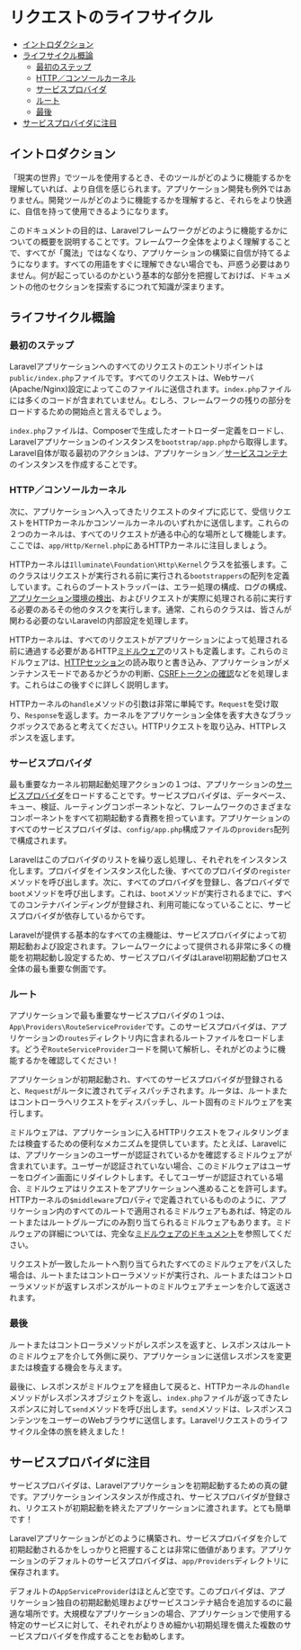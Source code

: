 # リクエストのライフサイクル

- [イントロダクション](#introduction)
- [ライフサイクル概論](#lifecycle-overview)
    - [最初のステップ](#first-steps)
    - [HTTP／コンソールカーネル](#http-console-kernels)
    - [サービスプロバイダ](#service-providers)
    - [ルート](#routing)
    - [最後](#finishing-up)
- [サービスプロバイダに注目](#focus-on-service-providers)

<a name="introduction"></a>
## イントロダクション

「現実の世界」でツールを使用するとき、そのツールがどのように機能するかを理解していれば、より自信を感じられます。アプリケーション開発も例外ではありません。開発ツールがどのように機能するかを理解すると、それらをより快適に、自信を持って使用できるようになります。

このドキュメントの目的は、Laravelフレームワークがどのように機能するかについての概要を説明することです。フレームワーク全体をよりよく理解することで、すべてが「魔法」ではなくなり、アプリケーションの構築に自信が持てるようになります。すべての用語をすぐに理解できない場合でも、戸惑う必要はありません。何が起こっているのかという基本的な部分を把握しておけば、ドキュメントの他のセクションを探索するにつれて知識が深まります。

<a name="lifecycle-overview"></a>
## ライフサイクル概論

<a name="first-steps"></a>
### 最初のステップ

Laravelアプリケーションへのすべてのリクエストのエントリポイントは`public/index.php`ファイルです。すべてのリクエストは、Webサーバ(Apache/Nginx)設定によってこのファイルに送信されます。`index.php`ファイルには多くのコードが含まれていません。むしろ、フレームワークの残りの部分をロードするための開始点と言えるでしょう。

`index.php`ファイルは、Composerで生成したオートローダー定義をロードし、Laravelアプリケーションのインスタンスを`bootstrap/app.php`から取得します。Laravel自体が取る最初のアクションは、アプリケーション／[サービスコンテナ](/docs/{{version}}/container)のインスタンスを作成することです。

<a name="http-console-kernels"></a>
### HTTP／コンソールカーネル

次に、アプリケーションへ入ってきたリクエストのタイプに応じて、受信リクエストをHTTPカーネルかコンソールカーネルのいずれかに送信します。これらの２つのカーネルは、すべてのリクエストが通る中心的な場所として機能します。ここでは、`app/Http/Kernel.php`にあるHTTPカーネルに注目しましょう。

HTTPカーネルは`Illuminate\Foundation\Http\Kernel`クラスを拡張します。このクラスはリクエストが実行される前に実行される`bootstrappers`の配列を定義しています。これらのブートストラッパーは、エラー処理の構成、ログの構成、[アプリケーション環境の検出](/docs/{{version}}/configuration#environment-configuration)、およびリクエストが実際に処理される前に実行する必要のあるその他のタスクを実行します。通常、これらのクラスは、皆さんが関わる必要のないLaravelの内部設定を処理します。

HTTPカーネルは、すべてのリクエストがアプリケーションによって処理される前に通過する必要があるHTTP[ミドルウェア](/docs/{{version}}/middleware)のリストも定義します。これらのミドルウェアは、[HTTPセッション](/docs/{{version}}/session)の読み取りと書き込み、アプリケーションがメンテナンスモードであるかどうかの判断、[CSRFトークンの確認](/docs/{{version}}/csrf)などを処理します。これらはこの後すぐに詳しく説明します。

HTTPカーネルの`handle`メソッドの引数は非常に単純です。`Request`を受け取り、`Response`を返します。カーネルをアプリケーション全体を表す大きなブラックボックスであると考えてください。HTTPリクエストを取り込み、HTTPレスポンスを返します。

<a name="service-providers"></a>
### サービスプロバイダ

最も重要なカーネル初期起動処理アクションの１つは、アプリケーションの[サービスプロバイダ](/docs/{{version}}/providers)をロードすることです。サービスプロバイダは、データベース、キュー、検証、ルーティングコンポーネントなど、フレームワークのさまざまなコンポーネントをすべて初期起動する責務を担っています。アプリケーションのすべてのサービスプロバイダは、`config/app.php`構成ファイルの`providers`配列で構成されます。

Laravelはこのプロバイダのリストを繰り返し処理し、それぞれをインスタンス化します。プロバイダをインスタンス化した後、すべてのプロバイダの`register`メソッドを呼び出します。次に、すべてのプロバイダを登録し、各プロバイダで`boot`メソッドを呼び出します。これは、`boot`メソッドが実行されるまでに、すべてのコンテナバインディングが登録され、利用可能になっていることに、サービスプロバイダが依存しているからです。

Laravelが提供する基本的なすべての主機能は、サービスプロバイダによって初期起動および設定されます。フレームワークによって提供される非常に多くの機能を初期起動し設定するため、サービスプロバイダはLaravel初期起動プロセス全体の最も重要な側面です。

<a name="routing"></a>
### ルート

アプリケーションで最も重要なサービスプロバイダの１つは、`App\Providers\RouteServiceProvider`です。このサービスプロバイダは、アプリケーションの`routes`ディレクトリ内に含まれるルートファイルをロードします。どうぞ`RouteServiceProvider`コードを開いて解析し、それがどのように機能するかを確認してください！

アプリケーションが初期起動され、すべてのサービスプロバイダが登録されると、`Request`がルータに渡されてディスパッチされます。ルータは、ルートまたはコントローラへリクエストをディスパッチし、ルート固有のミドルウェアを実行します。

ミドルウェアは、アプリケーションに入るHTTPリクエストをフィルタリングまたは検査するための便利なメカニズムを提供しています。たとえば、Laravelには、アプリケーションのユーザーが認証されているかを確認するミドルウェアが含まれています。ユーザーが認証されていない場合、このミドルウェアはユーザーをログイン画面にリダイレクトします。そしてユーザーが認証されている場合、ミドルウェアはリクエストをアプリケーションへ進めることを許可します。HTTPカーネルの`$middleware`プロパティで定義されているもののように、アプリケーション内のすべてのルートで適用されるミドルウェアもあれば、特定のルートまたはルートグループにのみ割り当てられるミドルウェアもあります。ミドルウェアの詳細については、完全な[ミドルウェアのドキュメント](/docs/{{version}}/middleware)を参照してください。

リクエストが一致したルートへ割り当てられたすべてのミドルウェアをパスした場合は、ルートまたはコントローラメソッドが実行され、ルートまたはコントローラメソッドが返すレスポンスがルートのミドルウェアチェーンを介して返送されます。

<a name="finishing-up"></a>
### 最後

ルートまたはコントローラメソッドがレスポンスを返すと、レスポンスはルートのミドルウェアを介して外側に戻り、アプリケーションに送信レスポンスを変更または検査する機会を与えます。

最後に、レスポンスがミドルウェアを経由して戻ると、HTTPカーネルの`handle`メソッドがレスポンスオブジェクトを返し、`index.php`ファイルが返ってきたレスポンスに対して`send`メソッドを呼び出します。`send`メソッドは、レスポンスコンテンツをユーザーのWebブラウザに送信します。Laravelリクエストのライフサイクル全体の旅を終えました！

<a name="focus-on-service-providers"></a>
## サービスプロバイダに注目

サービスプロバイダは、Laravelアプリケーションを初期起動するための真の鍵です。アプリケーションインスタンスが作成され、サービスプロバイダが登録され、リクエストが初期起動を終えたアプリケーションに渡されます。とても簡単です！

Laravelアプリケーションがどのように構築され、サービスプロバイダを介して初期起動されるかをしっかりと把握することは非常に価値があります。アプリケーションのデフォルトのサービスプロバイダは、`app/Providers`ディレクトリに保存されます。

デフォルトの`AppServiceProvider`はほとんど空です。このプロバイダは、アプリケーション独自の初期起動処理およびサービスコンテナ結合を追加するのに最適な場所です。大規模なアプリケーションの場合、アプリケーションで使用する特定のサービスに対して、それぞれがよりきめ細かい初期処理を備えた複数のサービスプロバイダを作成することをお勧めします。
